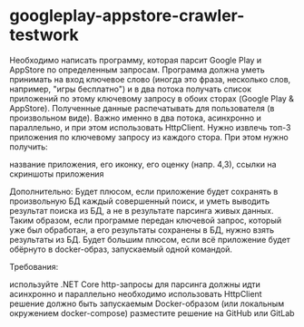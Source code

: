 # googleplay-appstore-crawler-testwork
Необходимо написать программу, которая парсит Google Play и AppStore по определенным запросам.
Программа должна уметь принимать на вход ключевое слово (иногда это фраза, несколько слов, например, "игры бесплатно") и в два потока получать список приложений по этому ключевому запросу в обоих сторах (Google Play & AppStore). Полученные данные распечатывать для пользователя (в произвольном виде).
Важно именно в два потока, асинхронно и параллельно, и при этом использовать HttpClient.
Нужно извлечь топ-3 приложения по ключевому запросу из каждого стора.
При этом нужно получить:

название приложения,
его иконку,
его оценку (напр. 4,3),
ссылки на скриншоты приложения


Дополнительно:
Будет плюсом, если приложение будет сохранять в произвольную БД каждый совершенный поиск, и уметь выводить результат поиска из БД, а не в результате парсинга живых данных.
Таким образом, если программе передан ключевой запрос, который уже был обработан, а его результаты сохранены в БД, нужно взять результаты из БД.
Будет большим плюсом, если всё приложение будет обёрнуто в docker-образ, запускаемый одной командой.

Требования:

используйте .NET Core
http-запросы для парсинга должны идти асинхронно и параллельно
необходимо использовать HttpClient
решение должно быть запускаемым Docker-образом (или локальным окружением docker-compose)
разместите решение на GitHub или GitLab

